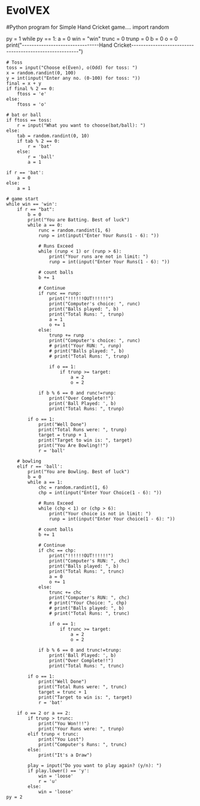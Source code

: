 # EvolVEX
#Python program for Simple Hand Cricket game....
import random

py = 1
while py == 1:
    a = 0
    win = "win"
    trunc = 0
    trunp = 0
    b = 0
    o = 0
    print("--------------------------------Hand Cricket--------------------------------------------------------")
    
    # Toss
    toss = input("Choose e(Even), o(Odd) for toss: ")
    x = random.randint(0, 100)
    y = int(input("Enter any no. (0-100) for toss: "))
    final = x + y
    if final % 2 == 0:
        ftoss = 'e'
    else:
        ftoss = 'o'
    
    # bat or ball
    if ftoss == toss:
        r = input("What you want to choose(bat/ball): ")
    else:
        tab = random.randint(0, 10)
        if tab % 2 == 0:
            r = 'bat'
        else:
            r = 'ball'
            a = 1
    
    if r == 'bat':
        a = 0
    else:
        a = 1
    
    # game start
    while win == 'win':
        if r == "bat":
            b = 0
            print("You are Batting. Best of luck")
            while a == 0:
                runc = random.randint(1, 6)
                runp = int(input("Enter Your Runs(1 - 6): "))
                
                # Runs Exceed
                while (runp < 1) or (runp > 6):
                    print("Your runs are not in limit: ")
                    runp = int(input("Enter Your Runs(1 - 6): "))
                
                # count balls
                b += 1
                
                # Continue
                if runc == runp:
                    print("!!!!!!OUT!!!!!!")
                    print("Computer's choice: ", runc)
                    print("Balls played: ", b)
                    print("Total Runs: ", trunp)
                    a = 1
                    o += 1
                else:
                    trunp += runp
                    print("Computer's choice: ", runc)
                    # print("Your RUN: ", runp)
                    # print("Balls played: ", b)
                    # print("Total Runs: ", trunp)
                    
                    if o == 1:
                        if trunp >= target:
                            a = 2
                            o = 2
                
                if b % 6 == 0 and runc!=runp:
                    print("Over Complete!!")
                    print('Ball Played: ', b)
                    print("Total Runs: ", trunp)
            
            if o == 1:
                print("Well Done")
                print("Total Runs were: ", trunp)
                target = trunp + 1
                print("Target to win is: ", target)
                print("You Are Bowling!!")
                r = 'ball'
        
        # bowling
        elif r == 'ball':
            print("You are Bowling. Best of luck")
            b = 0
            while a == 1:
                chc = random.randint(1, 6)
                chp = int(input("Enter Your Choice(1 - 6): "))
                
                # Runs Exceed
                while (chp < 1) or (chp > 6):
                    print("Your choice is not in limit: ")
                    runp = int(input("Enter Your choice(1 - 6): "))
                
                # count balls
                b += 1
                
                # Continue
                if chc == chp:
                    print("!!!!!!OUT!!!!!!")
                    print("Computer's RUN: ", chc)
                    print("Balls played: ", b)
                    print("Total Runs: ", trunc)
                    a = 0
                    o += 1
                else:
                    trunc += chc
                    print("Computer's RUN: ", chc)
                    # print("Your Choice: ", chp)
                    # print("Balls played: ", b)
                    # print("Total Runs: ", trunc)
                    
                    if o == 1:
                        if trunc >= target:
                            a = 2
                            o = 2
                
                if b % 6 == 0 and trunc!=trunp:
                    print('Ball Played: ', b)
                    print("Over Complete!!")
                    print("Total Runs: ", trunc)
            
            if o == 1:
                print("Well Done")
                print("Total Runs were: ", trunc)
                target = trunc + 1
                print("Target to win is: ", target)
                r = 'bat'
        
        if o == 2 or a == 2:
            if trunp > trunc:
                print("You Won!!!")
                print("Your Runs were: ", trunp)
            elif trunp < trunc:
                print("You Lost")
                print("Computer's Runs: ", trunc)
            else:
                print("It's a Draw")
            
            play = input("Do you want to play again? (y/n): ")
            if play.lower() == 'y':
                win = 'loose'
                r = 'u'
            else:
                win = 'loose'
    py = 2
